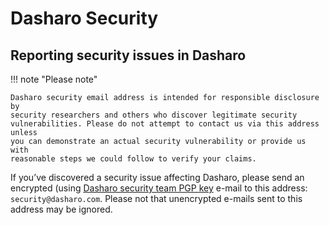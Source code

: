 # Dasharo Security

## Reporting security issues in Dasharo

!!! note "Please note"

    Dasharo security email address is intended for responsible disclosure by
    security researchers and others who discover legitimate security
    vulnerabilities. Please do not attempt to contact us via this address unless
    you can demonstrate an actual security vulnerability or provide us with
    reasonable steps we could follow to verify your claims.

If you’ve discovered a security issue affecting Dasharo, please send an
encrypted (using [Dasharo security team PGP key][sec-key] e-mail to this
address: `security@dasharo.com`. Please not that unencrypted e-mails sent to
this address may be ignored.

[sec-key]: https://github.com/3mdeb/3mdeb-secpack/tree/master/keys/security-team/dasharo-security-team-encryption-key.asc
